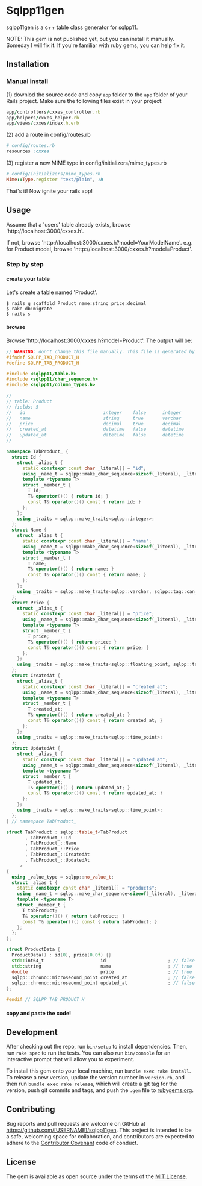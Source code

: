# Sqlpp11gen

sqlpp11gen is a c++ table class generator for [sqlpp11](https://github.com/rbock/sqlpp11).

NOTE: This gem is not published yet, but you can install it manually. Someday I will fix it. If you're familiar with ruby gems, you can help fix it.

## Installation

### Manual install

(1) downlod the source code and copy `app` folder to the `app` folder of your Rails project.
Make sure the following files exist in your project:
```ruby
app/controllers/cxxes_controller.rb
app/helpers/cxxes_helper.rb
app/views/cxxes/index.h.erb
```

(2) add a route in config/routes.rb
``` ruby
# config/routes.rb
resources :cxxes
```

(3) register a new MIME type in config/initializers/mime_types.rb
```ruby
# config/initializers/mime_types.rb
Mime::Type.register "text/plain", :h
```

That's it! Now ignite your rails app!

## Usage

Assume that a 'users' table already exists, browse 'http://localhost:3000/cxxes.h'. 

If not, browse 'http://localhost:3000/cxxes.h?model=YourModelName'. e.g. for Product model, browse 'http://localhost:3000/cxxes.h?model=Product'.

### Step by step

#### create your table
Let's create a table named 'Product'.

```
$ rails g scaffold Product name:string price:decimal
$ rake db:migrate
$ rails s 
```

#### browse 
Browse 'http://localhost:3000/cxxes.h?model=Product'. The output will be:

```c++
// WARNING; don't change this file manually. This file is generated by sqlpp11gen!
#ifndef SQLPP_TAB_PRODUCT_H
#define SQLPP_TAB_PRODUCT_H

#include <sqlpp11/table.h>
#include <sqlpp11/char_sequence.h>
#include <sqlpp11/column_types.h>

//
// table: Product
// fields: 5
//   id                             integer    false      integer
//   name                           string     true       varchar
//   price                          decimal    true       decimal
//   created_at                     datetime   false      datetime
//   updated_at                     datetime   false      datetime
//

namespace TabProduct_ {
  struct Id {
    struct _alias_t {
      static constexpr const char _literal[] = "id";
      using _name_t = sqlpp::make_char_sequence<sizeof(_literal), _literal>;
      template <typename T>
      struct _member_t {
        T id;
        T& operator()() { return id; }
        const T& operator()() const { return id; }
      };
    };
    using _traits = sqlpp::make_traits<sqlpp::integer>;
  };
  struct Name {
    struct _alias_t {
      static constexpr const char _literal[] = "name";
      using _name_t = sqlpp::make_char_sequence<sizeof(_literal), _literal>;
      template <typename T>
      struct _member_t {
        T name;
        T& operator()() { return name; }
        const T& operator()() const { return name; }
      };
    };
    using _traits = sqlpp::make_traits<sqlpp::varchar, sqlpp::tag::can_be_null>;
  };
  struct Price {
    struct _alias_t {
      static constexpr const char _literal[] = "price";
      using _name_t = sqlpp::make_char_sequence<sizeof(_literal), _literal>;
      template <typename T>
      struct _member_t {
        T price;
        T& operator()() { return price; }
        const T& operator()() const { return price; }
      };
    };
    using _traits = sqlpp::make_traits<sqlpp::floating_point, sqlpp::tag::can_be_null>;
  };
  struct CreatedAt {
    struct _alias_t {
      static constexpr const char _literal[] = "created_at";
      using _name_t = sqlpp::make_char_sequence<sizeof(_literal), _literal>;
      template <typename T>
      struct _member_t {
        T created_at;
        T& operator()() { return created_at; }
        const T& operator()() const { return created_at; }
      };
    };
    using _traits = sqlpp::make_traits<sqlpp::time_point>;
  };
  struct UpdatedAt {
    struct _alias_t {
      static constexpr const char _literal[] = "updated_at";
      using _name_t = sqlpp::make_char_sequence<sizeof(_literal), _literal>;
      template <typename T>
      struct _member_t {
        T updated_at;
        T& operator()() { return updated_at; }
        const T& operator()() const { return updated_at; }
      };
    };
    using _traits = sqlpp::make_traits<sqlpp::time_point>;
  };
} // namespace TabProduct_

struct TabProduct : sqlpp::table_t<TabProduct
       , TabProduct_::Id 
       , TabProduct_::Name 
       , TabProduct_::Price 
       , TabProduct_::CreatedAt 
       , TabProduct_::UpdatedAt 
     >
{
  using _value_type = sqlpp::no_value_t;
  struct _alias_t {
    static constexpr const char _literal[] = "products";
    using _name_t = sqlpp::make_char_sequence<sizeof(_literal), _literal>;
    template <typename T>
    struct _member_t {
      T tabProduct;
      T& operator()() { return tabProduct; }
      const T& operator()() const { return tabProduct; }
    };
  };
};

struct ProductData {
  ProductData() : id(0), price(0.0f) {}
  std::int64_t                     id                       ; // false      integer
  std::string                      name                     ; // true       varchar
  double                           price                    ; // true       decimal
  sqlpp::chrono::microsecond_point created_at               ; // false      datetime
  sqlpp::chrono::microsecond_point updated_at               ; // false      datetime
};

#endif // SQLPP_TAB_PRODUCT_H
```

#### copy and paste the code!


## Development

After checking out the repo, run `bin/setup` to install dependencies. Then, run `rake spec` to run the tests. You can also run `bin/console` for an interactive prompt that will allow you to experiment.

To install this gem onto your local machine, run `bundle exec rake install`. To release a new version, update the version number in `version.rb`, and then run `bundle exec rake release`, which will create a git tag for the version, push git commits and tags, and push the `.gem` file to [rubygems.org](https://rubygems.org).

## Contributing

Bug reports and pull requests are welcome on GitHub at https://github.com/[USERNAME]/sqlpp11gen. This project is intended to be a safe, welcoming space for collaboration, and contributors are expected to adhere to the [Contributor Covenant](contributor-covenant.org) code of conduct.


## License

The gem is available as open source under the terms of the [MIT License](http://opensource.org/licenses/MIT).

